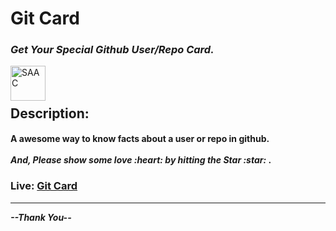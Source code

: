 # Git Card

### **_Get Your Special Github User/Repo Card._**

<img align="left" width="56" alt="SAAC" src="./images/github.ico" />

<br/>
<br/>

## Description:

<h4>
    A awesome way to know facts about a user or repo in github.
    <br/><br/>
    <i>And, Please show some love :heart: by hitting the Star :star: </i>.<br/>
</h4>

### Live: **[Git Card](https://gitog.vercel.app/)**

<hr/>

**_--Thank You--_**

